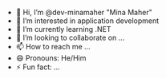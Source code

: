 - 👋 Hi, I’m @dev-minamaher "Mina Maher"
- 👀 I’m interested in application development
- 🌱 I’m currently learning .NET
- 💞️ I’m looking to collaborate on ...
- 📫 How to reach me ...
- 😄 Pronouns: He/Him
- ⚡ Fun fact: ...

<!---
dev-minamaher/dev-minamaher is a ✨ special ✨ repository because its `README.md` (this file) appears on your GitHub profile.
You can click the Preview link to take a look at your changes.
--->
